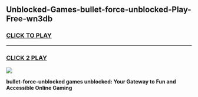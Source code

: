 
## Unblocked-Games-bullet-force-unblocked-Play-Free-wn3db
<h3>
<a href="https://premium76.site?title=bullet-force-unblocked&ref=18A">CLICK TO PLAY</a></h3>
<hr>

<h3>
<a href="https://premium76.site?title=bullet-force-unblocked&ref=18A">CLICK 2 PLAY</a>
  
</h3>

<a href="https://premium76.site?title=bullet-force-unblocked&ref=18A"><img src="https://clearcache.store/games.png"></a>


**bullet-force-unblocked games unblocked: Your Gateway to Fun and Accessible Online Gaming**
